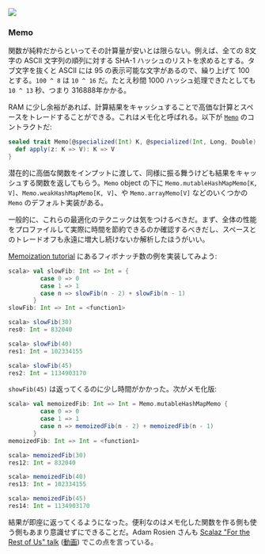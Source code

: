 <div class="floatingimage">
<img src="http://eed3si9n.com/images/mementobw.jpg">
</div>


### Memo

関数が純粋だからといってその計算量が安いとは限らない。例えば、全ての 8文字の ASCII 文字列の順列に対する SHA-1 ハッシュのリストを求めるとする。タブ文字を抜くと ASCII には 95 の表示可能な文字があるので、繰り上げて 100 とする。`100 ^ 8` は `10 ^ 16` だ。たとえ秒間 1000 ハッシュ処理できたとしても `10 ^ 13` 秒、つまり 316888年かかる。

RAM に少し余裕があれば、計算結果をキャッシュすることで高価な計算とスペースをトレードすることができる。これはメモ化と呼ばれる。以下が [`Memo`](https://github.com/scalaz/scalaz/blob/scalaz-seven/core/src/main/scala/scalaz/Memo.scala) のコントラクトだ:

```scala
sealed trait Memo[@specialized(Int) K, @specialized(Int, Long, Double) V] {
  def apply(z: K => V): K => V
}
```

潜在的に高価な関数をインプットに渡して、同様に振る舞うけども結果をキャッシュする関数を返してもらう。`Memo` object の下に `Memo.mutableHashMapMemo[K, V]`、`Memo.weakHashMapMemo[K, V]`、や `Memo.arrayMemo[V]` などのいくつかの `Memo` のデフォルト実装がある。

一般的に、これらの最適化のテクニックは気をつけるべきだ。まず、全体の性能をプロファイルして実際に時間を節約できるのか確認するべきだし、スペースとのトレードオフも永遠に増大し続けないか解析したほうがいい。

[Memoization tutorial](http://www.haskell.org/haskellwiki/Memoization) にあるフィボナッチ数の例を実装してみよう:

```scala
scala> val slowFib: Int => Int = {
         case 0 => 0
         case 1 => 1
         case n => slowFib(n - 2) + slowFib(n - 1)
       }
slowFib: Int => Int = <function1>

scala> slowFib(30)
res0: Int = 832040

scala> slowFib(40)
res1: Int = 102334155

scala> slowFib(45)
res2: Int = 1134903170
```

`showFib(45)` は返ってくるのに少し時間がかかった。次がメモ化版:

```scala
scala> val memoizedFib: Int => Int = Memo.mutableHashMapMemo {
         case 0 => 0
         case 1 => 1
         case n => memoizedFib(n - 2) + memoizedFib(n - 1)
       }
memoizedFib: Int => Int = <function1>

scala> memoizedFib(30)
res12: Int = 832040

scala> memoizedFib(40)
res13: Int = 102334155

scala> memoizedFib(45)
res14: Int = 1134903170
```

結果が即座に返ってくるようになった。便利なのはメモ化した関数を作る側も使う側もあまり意識せずにできることだ。Adam Rosien さんも [Scalaz "For the Rest of Us" talk](https://github.com/arosien/scalaz-base-talk-201208) ([動画](http://www.youtube.com/watch?v=kcfIH3GYXMI)) でこの点を言っている。
